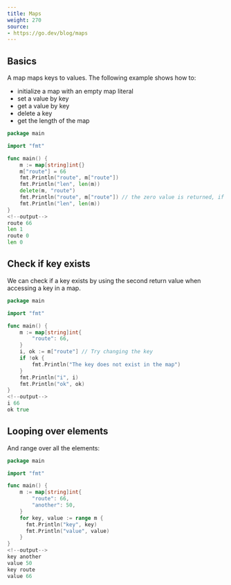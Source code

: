 ```yaml
---
title: Maps
weight: 270
source:
- https://go.dev/blog/maps
---
```



## Basics

A map maps keys to values. The following example shows how to:

* initialize a map with an empty map literal
* set a value by key
* get a value by key
* delete a key
* get the length of the map

```go
package main

import "fmt"

func main() {
    m := map[string]int{}
    m["route"] = 66
    fmt.Println("route", m["route"])
    fmt.Println("len", len(m))
    delete(m, "route")
    fmt.Println("route", m["route"]) // the zero value is returned, if the item does not exist
    fmt.Println("len", len(m))
}
<!--output-->
route 66
len 1
route 0
len 0
```


## Check if key exists

We can check if a key exists by using the second return value when accessing a key in a map.

```go {hl_lines="9-10"}
package main

import "fmt"

func main() {
    m := map[string]int{
        "route": 66,
    }
    i, ok := m["route"] // Try changing the key
    if !ok {
        fmt.Println("The key does not exist in the map")
    }
    fmt.Println("i", i)
    fmt.Println("ok", ok)
}
<!--output-->
i 66
ok true
```


## Looping over elements

And range over all the elements:

<!-- Disable output comparison, because map iteration order is not specified -->
```go {compareOutput=false}
package main

import "fmt"

func main() {
    m := map[string]int{
        "route": 66,
        "another": 50,
    }
    for key, value := range m {
      fmt.Println("key", key)
      fmt.Println("value", value)
    }
}
<!--output-->
key another
value 50
key route
value 66
```
